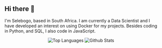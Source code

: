 ## Hi there 👋

I'm Selebogo, based in South Africa. I am currently a Data Scientist and I have developed an interest on using Docker for my projects. Besides coding in Python, and SQL, I also code in JavaScript.

<p align="center">
<img padding="50px" src="https://github-readme-stats.vercel.app/api/top-langs/?username=scmosoeu&layout=compact&hide=Jupyter%20Notebook&theme=tokyonight&langs_count=6" alt="Top Languages"/>
<img padding="50px" src="https://github-readme-stats.vercel.app/api?username=scmosoeu&show_icons=true&theme=tokyonight" alt="Github Stats"/>
</p>
